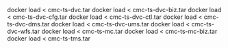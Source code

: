 docker load < cmc-ts-dvc.tar
docker load < cmc-ts-dvc-biz.tar
docker load < cmc-ts-dvc-cfg.tar
docker load < cmc-ts-dvc-ctl.tar
docker load < cmc-ts-dvc-dms.tar
docker load < cmc-ts-dvc-ums.tar
docker load < cmc-ts-dvc-wfs.tar
docker load < cmc-ts-mc.tar
docker load < cmc-ts-mc-biz.tar
docker load < cmc-ts-tms.tar

